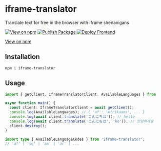 # iframe-translator

Translate text for free in the browser with iframe shenanigans

[![View on npm](https://img.shields.io/npm/v/iframe-translator)](https://www.npmjs.com/package/iframe-translator)
[![Publish Package](https://github.com/KentoNishi/iframe-translator/actions/workflows/package.yaml/badge.svg)](https://github.com/KentoNishi/iframe-translator/actions/workflows/package.yaml)
[![Deploy Frontend](https://github.com/KentoNishi/iframe-translator/actions/workflows/pages.yaml/badge.svg)](https://github.com/KentoNishi/iframe-translator/actions/workflows/pages.yaml)

[View on npm](https://www.npmjs.com/package/iframe-translator)


## Installation
```shell
npm i iframe-translator
```

## Usage

```ts
import { getClient, IframeTranslatorClient, AvailableLanguages } from 'iframe-translator';

async function main() {
  const client: IframeTranslatorClient = await getClient();
  console.log(AvailableLanguages); // { 'af': 'Afrikaans', ... }
  console.log(await client.translate('こんにちは')); // hello
  console.log(await client.translate('こんにちは', 'ko')); // 안녕하세요
  client.destroy();
}
```

```ts
import type { AvailableLanguageCodes } from 'iframe-translator';
// 'af' | 'sq' | 'am' | 'ar' | ...
```
